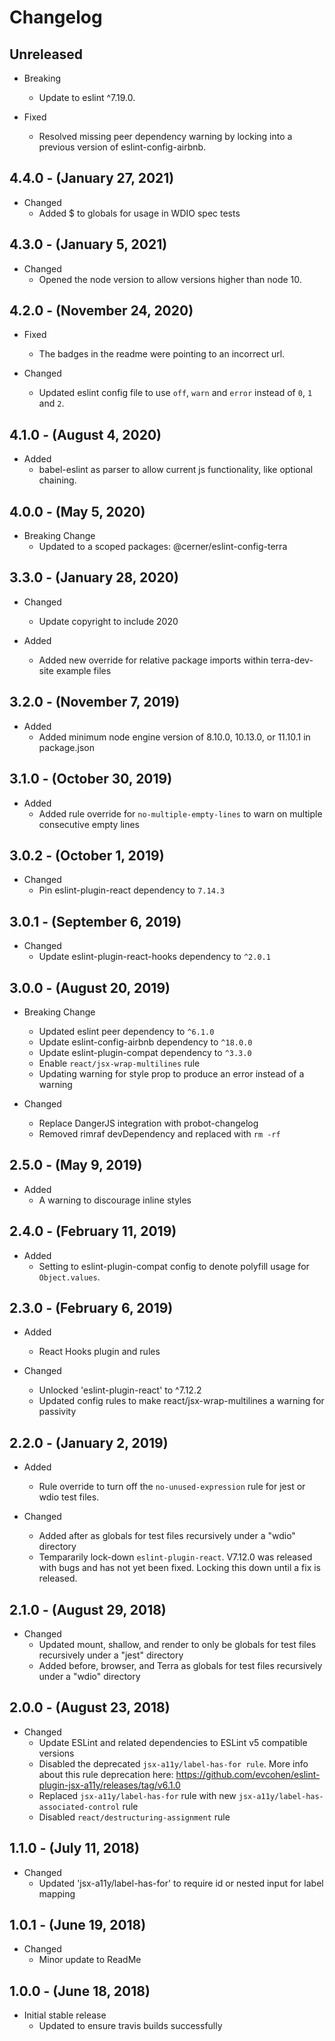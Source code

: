 # Changelog

## Unreleased

* Breaking
  * Update to eslint ^7.19.0.

* Fixed
  * Resolved missing peer dependency warning by locking into a previous version of eslint-config-airbnb.

## 4.4.0 - (January 27, 2021)

* Changed
  * Added $ to globals for usage in WDIO spec tests

## 4.3.0 - (January 5, 2021)

* Changed
  * Opened the node version to allow versions higher than node 10.

## 4.2.0 - (November 24, 2020)

* Fixed
  * The badges in the readme were pointing to an incorrect url.

* Changed
  * Updated eslint config file to use `off`, `warn` and `error` instead of `0`, `1` and `2`.

## 4.1.0 - (August 4, 2020)

* Added
  * babel-eslint as parser to allow current js functionality, like optional chaining.

## 4.0.0 - (May 5, 2020)

* Breaking Change
  * Updated to a scoped packages: @cerner/eslint-config-terra

## 3.3.0 - (January 28, 2020)

* Changed
  * Update copyright to include 2020

* Added
  * Added new override for relative package imports within terra-dev-site example files

## 3.2.0 - (November 7, 2019)

* Added
  * Added minimum node engine version of 8.10.0, 10.13.0, or 11.10.1 in package.json

## 3.1.0 - (October 30, 2019)

* Added
  * Added rule override for `no-multiple-empty-lines` to warn on multiple consecutive empty lines

## 3.0.2 - (October 1, 2019)

* Changed
  * Pin eslint-plugin-react dependency to `7.14.3`

## 3.0.1 - (September 6, 2019)

* Changed
  * Update eslint-plugin-react-hooks dependency to `^2.0.1`

## 3.0.0 - (August 20, 2019)

* Breaking Change
  * Updated eslint peer dependency to `^6.1.0`
  * Update eslint-config-airbnb dependency to `^18.0.0`
  * Update eslint-plugin-compat dependency to `^3.3.0`
  * Enable `react/jsx-wrap-multilines` rule
  * Updating warning for style prop to produce an error instead of a warning

* Changed
  * Replace DangerJS integration with probot-changelog
  * Removed rimraf devDependency and replaced with `rm -rf`

## 2.5.0 - (May 9, 2019)

* Added
  * A warning to discourage inline styles

## 2.4.0 - (February 11, 2019)

* Added
  * Setting to eslint-plugin-compat config to denote polyfill usage for `Object.values`.

## 2.3.0 - (February 6, 2019)

* Added
  * React Hooks plugin and rules

* Changed
  * Unlocked 'eslint-plugin-react' to ^7.12.2
  * Updated config rules to make react/jsx-wrap-multilines a warning for passivity

## 2.2.0 - (January 2, 2019)

* Added
  * Rule override to turn off the `no-unused-expression` rule for jest or wdio test files.

* Changed
  * Added after as globals for test files recursively under a "wdio" directory
  * Tempararily lock-down `eslint-plugin-react`. V7.12.0 was released with bugs and has not yet been fixed. Locking this down until a fix is released.

## 2.1.0 - (August 29, 2018)

* Changed
  * Updated mount, shallow, and render to only be globals for test files recursively under a "jest" directory
  * Added before, browser, and Terra as globals for test files recursively under a "wdio" directory

## 2.0.0 - (August 23, 2018)

* Changed
  * Update ESLint and related dependencies to ESLint v5 compatible versions
  * Disabled the deprecated `jsx-a11y/label-has-for rule`. More info about this rule deprecation here: https://github.com/evcohen/eslint-plugin-jsx-a11y/releases/tag/v6.1.0
  * Replaced `jsx-a11y/label-has-for` rule with new `jsx-a11y/label-has-associated-control` rule
  * Disabled `react/destructuring-assignment` rule

## 1.1.0 - (July 11, 2018)

* Changed
  * Updated 'jsx-a11y/label-has-for' to require id or nested input for label mapping
## 1.0.1 - (June 19, 2018)

* Changed
  * Minor update to ReadMe

## 1.0.0 - (June 18, 2018)

* Initial stable release
  * Updated to ensure travis builds successfully
